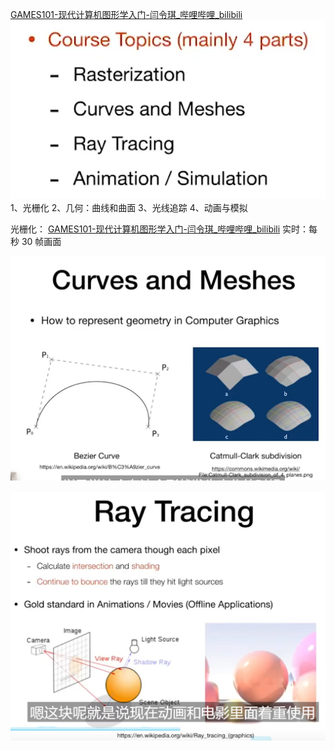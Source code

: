 [GAMES101-现代计算机图形学入门-闫令琪\_哔哩哔哩\_bilibili](https://www.bilibili.com/video/BV1X7411F744/?spm_id_from=333.337.search-card.all.click&vd_source=f8bf73f9a2b495eaf6f8446fa6016bc7)
![](https://raw.githubusercontent.com/acdefg/cdn/main/obsidian/202407302129317.png)
1、光栅化
2、几何：曲线和曲面
3、光线追踪
4、动画与模拟

光栅化：
[GAMES101-现代计算机图形学入门-闫令琪\_哔哩哔哩\_bilibili](https://www.bilibili.com/video/BV1X7411F744?t=1763.8)
实时：每秒 30 帧画面

![](https://raw.githubusercontent.com/acdefg/cdn/main/obsidian/202407302136227.png)

![](https://raw.githubusercontent.com/acdefg/cdn/main/obsidian/202407302136046.png)
